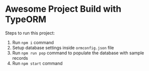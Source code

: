 # Awesome Project Build with TypeORM

Steps to run this project:
1. Run `npm i` command
2. Setup database settings inside `ormconfig.json` file
3. Run `npm run pop` command  to populate the database with sample records
4. Run `npm start` command

